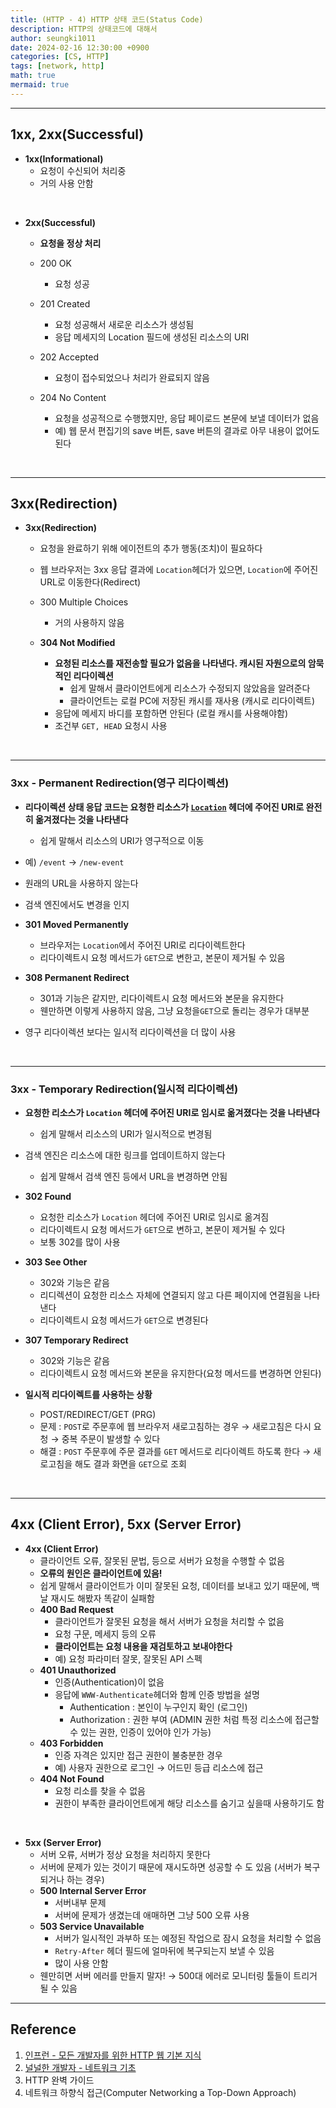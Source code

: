 ```yaml
---
title: (HTTP - 4) HTTP 상태 코드(Status Code) 
description: HTTP의 상태코드에 대해서
author: seungki1011
date: 2024-02-16 12:30:00 +0900
categories: [CS, HTTP]
tags: [network, http]
math: true
mermaid: true
---
```


---

## 1xx, 2xx(Successful)

* **1xx(Informational)**
  * 요청이 수신되어 처리중
  * 거의 사용 안함

<br>

* **2xx(Successful)**

  * **요청을 정상 처리**

  * 200 OK 
    * 요청 성공 

  * 201 Created 
    * 요청 성공해서 새로운 리소스가 생성됨
    * 응답 메세지의 Location 필드에 생성된 리소스의 URI

  * 202 Accepted
    * 요청이 접수되었으나 처리가 완료되지 않음

  * 204 No Content
    * 요청을 성공적으로 수행했지만, 응답 페이로드 본문에 보낼 데이터가 없음
    * 예) 웹 문서 편집기의 save 버튼, save 버튼의 결과로 아무 내용이 없어도 된다

<br>

---

## 3xx(Redirection)

* **3xx(Redirection)**

  * 요청을 완료하기 위해 에이전트의 추가 행동(조치)이 필요하다

  * 웹 브라우저는 3xx 응답 결과에 ```Location```헤더가 있으면, ```Location```에 주어진 URL로 이동한다(Redirect) 

  * 300 Multiple Choices
    * 거의 사용하지 않음
  * **304 Not Modified**
    * **요청된 리소스를 재전송할 필요가 없음을 나타낸다. 캐시된 자원으로의 암묵적인 리다이렉션**
      * 쉽게 말해서 클라이언트에게 리소스가 수정되지 않았음을 알려준다
      * 클라이언트는 로컬 PC에 저장된 캐시를 재사용 (캐시로 리다이렉트)
    * 응답에 메세지 바디를 포함하면 안된다 (로컬 캐시를 사용해야함)
    * 조건부 ```GET, HEAD``` 요청시 사용

<br>

---

### 3xx - Permanent Redirection(영구 리다이렉션)

* **리다이렉션 상태 응답 코드는 요청한 리소스가 [`Location`](https://developer.mozilla.org/en-US/docs/Web/HTTP/Headers/Location) 헤더에 주어진 URI로 완전히 옮겨졌다는 것을 나타낸다**
  * 쉽게 말해서 리소스의 URI가 영구적으로 이동



* 예) ```/event``` → ```/new-event```
* 원래의 URL을 사용하지 않는다
* 검색 엔진에서도 변경을 인지



* **301 Moved Permanently**
  * 브라우저는 ```Location```에서 주어진 URI로 리다이렉트한다
  * 리다이렉트시 요청 메서드가 ```GET```으로 변한고, 본문이 제거될 수 있음



* **308 Permanent Redirect**
  * 301과 기능은 같지만, 리다이렉트시 요청 메서드와 본문을 유지한다
  * 웬만하면 이렇게 사용하지 않음, 그냥 요청을```GET```으로 돌리는 경우가 대부분



* 영구 리다이렉션 보다는 일시적 리다이렉션을 더 많이 사용

<br>

---

### 3xx - Temporary Redirection(일시적 리다이렉션)

* **요청한 리소스가 `Location` 헤더에 주어진 URI로 임시로 옮겨졌다는 것을 나타낸다**
  * 쉽게 말해서 리소스의 URI가 일시적으로 변경됨



* 검색 엔진은 리소스에 대한 링크를 업데이트하지 않는다
  * 쉽게 말해서 검색 엔진 등에서 URL을 변경하면 안됨 



* **302 Found**
  * 요청한 리소스가 `Location` 헤더에 주어진 URI로 임시로 옮겨짐
  * 리다이렉트시 요청 메서드가 ```GET```으로 변하고, 본문이 제거될 수 있다
  * 보통 302를 많이 사용



* **303 See Other**
  * 302와 기능은 같음
  * 리디렉션이 요청한 리소스 자체에 연결되지 않고 다른 페이지에 연결됨을 나타낸다
  * 리다이렉트시 요청 메서드가 ```GET```으로 변경된다



* **307 Temporary Redirect**
  * 302와 기능은 같음
  * 리다이렉트시 요청 메서드와 본문을 유지한다(요청 메서드를 변경하면 안된다)



* **일시적 리다이렉트를 사용하는 상황**
  * POST/REDIRECT/GET (PRG)
  * 문제 : ```POST```로 주문후에 웹 브라우저 새로고침하는 경우 → 새로고침은 다시 요청 → 중복 주문이 발생할 수 있다
  * 해결 : ```POST``` 주문후에 주문 결과를 ```GET``` 메서드로 리다이렉트 하도록 한다 → 새로고침을 해도 결과 화면을 ```GET```으로 조회

<br>

---

## 4xx (Client Error), 5xx (Server Error)

* **4xx (Client Error)**
  * 클라이언트 오류, 잘못된 문법, 등으로 서버가 요청을 수행할 수 없음
  * **오류의 원인은 클라이언트에 있음!**
  * 쉽게 말해서 클라이언트가 이미 잘못된 요청, 데이터를 보내고 있기 때문에, 백날 재시도 해봤자 똑같이 실패함
  * **400 Bad Request**
    * 클라이언트가 잘못된 요청을 해서 서버가 요청을 처리할 수 없음
    * 요청 구문, 메세지 등의 오류
    * **클라이언트는 요청 내용을 재검토하고 보내야한다**
    * 예) 요청 파라미터 잘못, 잘못된 API 스펙
  * **401 Unauthorized**
    * 인증(Authentication)이 없음
    * 응답에 ```WWW-Authenticate```헤더와 함께 인증 방법을 설명
      * Authentication : 본인이 누구인지 확인 (로그인)
      * Authorization : 권한 부여 (ADMIN 권한 처럼 특정 리소스에 접근할 수 있는 권한, 인증이 있어야 인가 가능)
  * **403 Forbidden**
    * 인증 자격은 있지만 접근 권한이 불충분한 경우
    * 예) 사용자 권한으로 로그인 → 어드민 등급 리소스에 접근
  * **404 Not Found**
    * 요청 리소를 찾을 수 없음
    * 권한이 부족한 클라이언트에게 해당 리소스를 숨기고 싶을때 사용하기도 함

<br>

* **5xx (Server Error)**
  * 서버 오류, 서버가 정상 요청을 처리하지 못한다
  * 서버에 문제가 있는 것이기 때문에 재시도하면 성공할 수 도 있음 (서버가 복구되거나 하는 경우)
  * **500 Internal Server Error**
    * 서버내부 문제
    * 서버에 문제가 생겼는데 애매하면 그냥 500 오류 사용
  * **503 Service Unavailable**
    * 서버가 일시적인 과부하 또는 예정된 작업으로 잠시 요청을 처리할 수 없음
    * ```Retry-After``` 헤더 필드에 얼마뒤에 복구되는지 보낼 수 있음
    * 많이 사용 안함
  * 웬만히면 서버 에러를 만들지 말자! → 500대 에러로 모니터링 툴들이 트리거 될 수 있음

---

## Reference

1. [인프런 - 모든 개발자를 위한 HTTP 웹 기본 지식](https://www.inflearn.com/course/http-%EC%9B%B9-%EB%84%A4%ED%8A%B8%EC%9B%8C%ED%81%AC/dashboard)
2. [널널한 개발자 - 네트워크 기초](https://www.youtube.com/watch?v=k1gyh9BlOT8&list=PLXvgR_grOs1BFH-TuqFsfHqbh-gpMbFoy)
3. HTTP 완벽 가이드
4. 네트워크 하향식 접근(Computer Networking a Top-Down Approach)